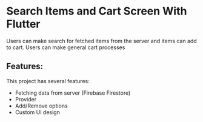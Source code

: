 # Search Items and Cart Screen With Flutter

Users can make search for fetched items from the server and items can add to cart. Users can make general cart processes

## Features:

This project has several features:

- Fetching data from server (Firebase Firestore)
- Provider
- Add/Remove options
- Custom UI design